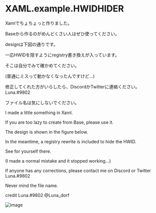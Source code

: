 # XAML.example.HWIDHIDER
Xamlでちょちょっと作りました。

Baseから作るのがめんどくさい人はぜひ使ってください。

designは下図の通りです。

一応HWIDを隠すようにregistry書き換えが入っています。

そこは自分でみて確かめてください。

(普通にミスって動かなくなったんですけど...)

修正してくれた方がいらしたら、DiscordかTwitterに連絡ください。Luna.#9802

ファイル名は気にしないでください。

I made a little something in Xaml.

If you are too lazy to create from Base, please use it.

The design is shown in the figure below.

In the meantime, a registry rewrite is included to hide the HWID.

See for yourself there.

(I made a normal mistake and it stopped working...)

If anyone has any corrections, please contact me on Discord or Twitter Luna.#9802

Never mind the file name.

credit Luna.#9802 @Luna_dorf

![image](https://user-images.githubusercontent.com/99468417/160286159-6188c07e-48dc-482b-952e-f490d933d804.png)

